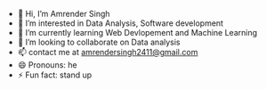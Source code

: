 - 👋 Hi, I’m Amrender Singh
- 👀 I’m interested in Data Analysis, Software development
- 🌱 I’m currently learning Web Devlopement and Machine Learning
- 💞️ I’m looking to collaborate on Data analysis
- 📫 contact me at amrendersingh2411@gmail.com
- 😄 Pronouns: he
- ⚡ Fun fact: stand up

<!---
Lowkey-huslr/Lowkey-huslr is a ✨ special ✨ repository because its `README.md` (this file) appears on your GitHub profile.
You can click the Preview link to take a look at your changes.
--->
